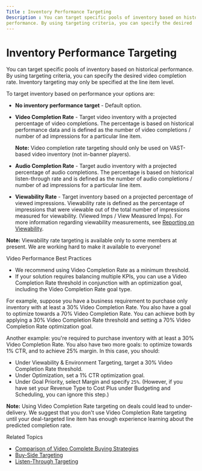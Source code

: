```yaml
---
Title : Inventory Performance Targeting
Description : You can target specific pools of inventory based on historical
performance. By using targeting criteria, you can specify the desired
---
```



# Inventory Performance Targeting



You can target specific pools of inventory based on historical
performance. By using targeting criteria, you can specify the desired
video completion rate. Inventory targeting may only be specified at the
line item level.

To target inventory based on performance your options are:

- **No inventory performance target** - Default option.
- **Video Completion Rate** - Target video inventory with a projected
  percentage of video completions. The percentage is based on historical
  performance data and is defined as the number of video completions /
  number of ad impressions for a particular line
  item.
  

  <b>Note:</b> Video completion rate targeting
  should only be used on VAST-based video inventory (not in-banner
  players).

  
- **Audio Completion Rate** - Target audio inventory with a projected
  percentage of audio completions. The percentage is based on historical
  listen-through rate and is defined as the number of audio completions
  / number of ad impressions for a particular line
  item.
- **Viewability Rate** - Target inventory based on a projected
  percentage of viewed impressions. Viewability rate is defined as the
  percentage of impressions that were viewable out of the total number
  of impressions measured for viewability. (Viewed Imps / View Measured
  Imps). For more information regarding viewability measurements, see
  <a href="reporting-on-viewability.md" class="xref">Reporting on
  Viewability</a>.



<b>Note:</b> Viewability rate targeting is
available only to some members at present. We are working hard to make
it available to everyone!



Video Performance Best Practices

- We recommend using Video Completion Rate as a minimum threshold.
- If your solution requires balancing multiple KPIs, you can use a Video
  Completion Rate threshold in conjunction with an optimization goal,
  including the Video Completion Rate goal type.

For example, suppose you have a business requirement to purchase only
inventory with at least a 30% Video Completion Rate. You also have a
goal to optimize towards a 70% Video Completion Rate. You can achieve
both by applying a 30% Video Completion Rate threshold and setting a 70%
Video Completion Rate optimization goal.



Another example: you're required to purchase inventory with at least a
30% Video Completion Rate. You also have two more goals: to optimize
towards 1% CTR, and to achieve 25% margin. In this case, you should:

- Under Viewability & Environment
  Targeting, target a 30% Video Completion Rate threshold.
- Under Optimization, set a 1% CTR
  optimization goal.
- Under Goal Priority, select
  Margin and specify `25%`. (However,
  if you have set your Revenue Type to
  Cost Plus under
  Budgeting and Scheduling, you
  can ignore this step.)





<b>Note:</b> Using Video Completion Rate
targeting on deals could lead to under-delivery. We suggest that you
don't use Video Completion Rate targeting until your deal-targeted
line item has enough experience learning about
the predicted completion rate.



Related Topics

- <a href="comparison-of-video-complete-buying-strategies.md"
  class="xref"
  title="CPCV optimization and Guaranteed Completes are related features with different benefits and applications: you can&#39;t use them simultaneously. Similarly, you can choose to optimize for video completion rate (VCR) or target inventory with a set video completion rate. While you can use these features together, their use cases are different.">Comparison
  of Video Complete Buying Strategies</a>
- <a href="buy-side-targeting.md" class="xref">Buy-Side Targeting</a>
- <a href="listen-through-targeting.md" class="xref">Listen-Through
  Targeting</a>




